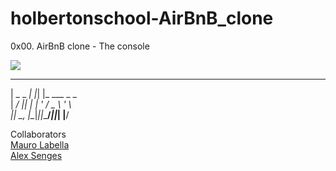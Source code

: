 # holbertonschool-AirBnB_clone
0x00. AirBnB clone - The console


<img src="https://upload.wikimedia.org/wikipedia/commons/thumb/f/f8/Python_logo_and_wordmark.svg/1200px-Python_logo_and_wordmark.svg.png">


  ___      _   _              
 | _ \_  _| |_| |_  ___ _ _   
 |  _/ || |  _| ' \/ _ \ ' \  
 |_|  \_, |\__|_||_\___/_||_| 
      |__/                    


Collaborators <br>
<a href="https://github.com/maurolabella">Mauro Labella</a> <br>
<a href="https://github.com/asenges">Alex Senges</a>
